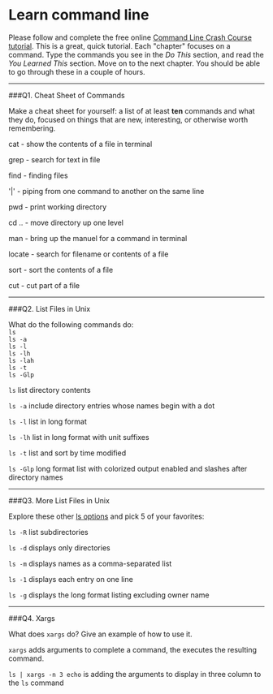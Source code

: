 # Learn command line

Please follow and complete the free online [Command Line Crash Course
tutorial](http://cli.learncodethehardway.org/book/). This is a great,
quick tutorial. Each "chapter" focuses on a command. Type the commands
you see in the _Do This_ section, and read the _You Learned This_
section. Move on to the next chapter. You should be able to go through
these in a couple of hours.

---

###Q1.  Cheat Sheet of Commands  

Make a cheat sheet for yourself: a list of at least **ten** commands and what they do, focused on things that are new, interesting, or otherwise worth remembering.

cat - show the contents of a file in terminal

grep - search for text in file

find - finding files

'|' - piping from one command to another on the same line

pwd - print working directory

cd .. - move directory up one level 

man - bring up the manuel for a command in terminal

locate - search for filename or contents of a file

sort - sort the contents of a file

cut - cut part of a file

---

###Q2.  List Files in Unix   

What do the following commands do:  
`ls`  
`ls -a`  
`ls -l`  
`ls -lh`  
`ls -lah`  
`ls -t`  
`ls -Glp`  

`ls` list directory contents

`ls -a` include directory entries whose names begin with a dot

`ls -l` list in long format

`ls -lh` list in long format with unit suffixes

`ls -t` list and sort by time modified

`ls -Glp` long format list with colorized output enabled and slashes after directory names

---

###Q3.  More List Files in Unix  

Explore these other [ls options](http://www.techonthenet.com/unix/basic/ls.php) and pick 5 of your favorites:

`ls -R` list subdirectories

`ls -d` displays only directories

`ls -m` displays names as a comma-separated list

`ls -1` displays each entry on one line

`ls -g` displays the long format listing excluding owner name

---

###Q4.  Xargs   

What does `xargs` do? Give an example of how to use it.

`xargs` adds arguments to complete a command, the executes the resulting command. 

`ls | xargs -n 3 echo` is adding the arguments to display in three column to the `ls` command

 


